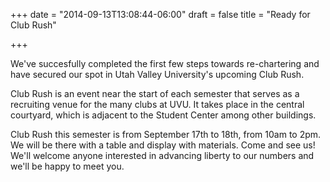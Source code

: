+++
date = "2014-09-13T13:08:44-06:00"
draft = false
title = "Ready for Club Rush"

+++

We've succesfully completed the first few steps towards re-chartering and have
secured our spot in Utah Valley University's upcoming Club Rush.

Club Rush is an event near the start of each semester that serves as a
recruiting venue for the many clubs at UVU. It takes place in the central
courtyard, which is adjacent to the Student Center among other buildings.

Club Rush this semester is from September 17th to 18th, from 10am to 2pm. We
will be there with a table and display with materials. Come and see us! We'll
welcome anyone interested in advancing liberty to our numbers and we'll be
happy to meet you.

